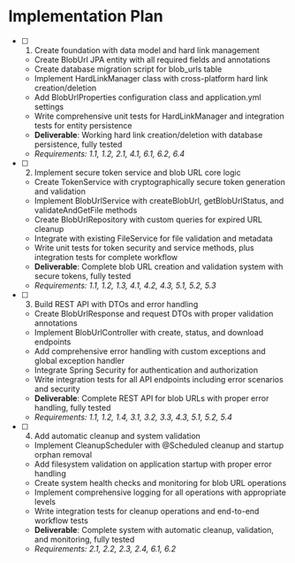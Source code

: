 # Implementation Plan

- [ ] 1. Create foundation with data model and hard link management
  - Create BlobUrl JPA entity with all required fields and annotations
  - Create database migration script for blob_urls table
  - Implement HardLinkManager class with cross-platform hard link creation/deletion
  - Add BlobUrlProperties configuration class and application.yml settings
  - Write comprehensive unit tests for HardLinkManager and integration tests for entity persistence
  - **Deliverable**: Working hard link creation/deletion with database persistence, fully tested
  - _Requirements: 1.1, 1.2, 2.1, 4.1, 6.1, 6.2, 6.4_

- [ ] 2. Implement secure token service and blob URL core logic
  - Create TokenService with cryptographically secure token generation and validation
  - Implement BlobUrlService with createBlobUrl, getBlobUrlStatus, and validateAndGetFile methods
  - Create BlobUrlRepository with custom queries for expired URL cleanup
  - Integrate with existing FileService for file validation and metadata
  - Write unit tests for token security and service methods, plus integration tests for complete workflow
  - **Deliverable**: Complete blob URL creation and validation system with secure tokens, fully tested
  - _Requirements: 1.1, 1.2, 1.3, 4.1, 4.2, 4.3, 5.1, 5.2, 5.3_

- [ ] 3. Build REST API with DTOs and error handling
  - Create BlobUrlResponse and request DTOs with proper validation annotations
  - Implement BlobUrlController with create, status, and download endpoints
  - Add comprehensive error handling with custom exceptions and global exception handler
  - Integrate Spring Security for authentication and authorization
  - Write integration tests for all API endpoints including error scenarios and security
  - **Deliverable**: Complete REST API for blob URLs with proper error handling, fully tested
  - _Requirements: 1.1, 1.2, 1.4, 3.1, 3.2, 3.3, 4.3, 5.1, 5.2, 5.4_

- [ ] 4. Add automatic cleanup and system validation
  - Implement CleanupScheduler with @Scheduled cleanup and startup orphan removal
  - Add filesystem validation on application startup with proper error handling
  - Create system health checks and monitoring for blob URL operations
  - Implement comprehensive logging for all operations with appropriate levels
  - Write integration tests for cleanup operations and end-to-end workflow tests
  - **Deliverable**: Complete system with automatic cleanup, validation, and monitoring, fully tested
  - _Requirements: 2.1, 2.2, 2.3, 2.4, 6.1, 6.2_